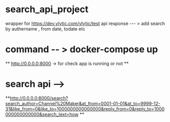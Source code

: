 # search_api_project
 wrapper for https://dev.ylytic.com/ylytic/test api response  --- > add search by authername , from date, todate etc
 
 # command -- > docker-compose up 
 ** http://0.0.0.0:8000 -> for check app is running or not **
 
 # search api --> 
 **http://0.0.0.0:8000/search?search_author=Channel%20Maker&at_from=0001-01-01&at_to=9999-12-31&like_from=0&like_to=1000000000000000&reply_from=0&reply_to=1000000000000000&search_text=how **
 
